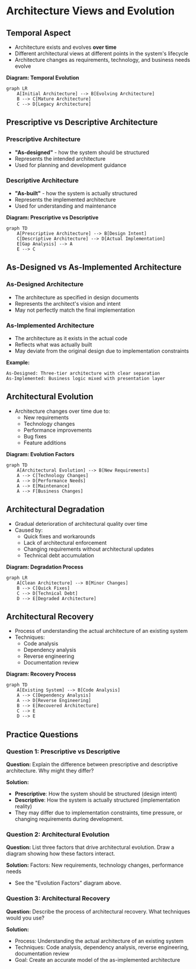# Architecture Views and Evolution

## Temporal Aspect
- Architecture exists and evolves **over time**
- Different architectural views at different points in the system's lifecycle
- Architecture changes as requirements, technology, and business needs evolve

**Diagram: Temporal Evolution**
```mermaid
graph LR
    A[Initial Architecture] --> B[Evolving Architecture]
    B --> C[Mature Architecture]
    C --> D[Legacy Architecture]
```

## Prescriptive vs Descriptive Architecture

### Prescriptive Architecture
- **"As-designed"** - how the system should be structured
- Represents the intended architecture
- Used for planning and development guidance

### Descriptive Architecture
- **"As-built"** - how the system is actually structured
- Represents the implemented architecture
- Used for understanding and maintenance

**Diagram: Prescriptive vs Descriptive**
```mermaid
graph TD
    A[Prescriptive Architecture] --> B[Design Intent]
    C[Descriptive Architecture] --> D[Actual Implementation]
    E[Gap Analysis] --> A
    E --> C
```

## As-Designed vs As-Implemented Architecture

### As-Designed Architecture
- The architecture as specified in design documents
- Represents the architect's vision and intent
- May not perfectly match the final implementation

### As-Implemented Architecture
- The architecture as it exists in the actual code
- Reflects what was actually built
- May deviate from the original design due to implementation constraints

**Example:**
```
As-Designed: Three-tier architecture with clear separation
As-Implemented: Business logic mixed with presentation layer
```

## Architectural Evolution
- Architecture changes over time due to:
  - New requirements
  - Technology changes
  - Performance improvements
  - Bug fixes
  - Feature additions

**Diagram: Evolution Factors**
```mermaid
graph TD
    A[Architectural Evolution] --> B[New Requirements]
    A --> C[Technology Changes]
    A --> D[Performance Needs]
    A --> E[Maintenance]
    A --> F[Business Changes]
```

## Architectural Degradation
- Gradual deterioration of architectural quality over time
- Caused by:
  - Quick fixes and workarounds
  - Lack of architectural enforcement
  - Changing requirements without architectural updates
  - Technical debt accumulation

**Diagram: Degradation Process**
```mermaid
graph LR
    A[Clean Architecture] --> B[Minor Changes]
    B --> C[Quick Fixes]
    C --> D[Technical Debt]
    D --> E[Degraded Architecture]
```

## Architectural Recovery
- Process of understanding the actual architecture of an existing system
- Techniques:
  - Code analysis
  - Dependency analysis
  - Reverse engineering
  - Documentation review

**Diagram: Recovery Process**
```mermaid
graph TD
    A[Existing System] --> B[Code Analysis]
    A --> C[Dependency Analysis]
    A --> D[Reverse Engineering]
    B --> E[Recovered Architecture]
    C --> E
    D --> E
```

## Practice Questions

### Question 1: Prescriptive vs Descriptive
**Question:** Explain the difference between prescriptive and descriptive architecture. Why might they differ?

**Solution:**
- **Prescriptive**: How the system should be structured (design intent)
- **Descriptive**: How the system is actually structured (implementation reality)
- They may differ due to implementation constraints, time pressure, or changing requirements during development.

### Question 2: Architectural Evolution
**Question:** List three factors that drive architectural evolution. Draw a diagram showing how these factors interact.

**Solution:**
Factors: New requirements, technology changes, performance needs
- See the "Evolution Factors" diagram above.

### Question 3: Architectural Recovery
**Question:** Describe the process of architectural recovery. What techniques would you use?

**Solution:**
- Process: Understanding the actual architecture of an existing system
- Techniques: Code analysis, dependency analysis, reverse engineering, documentation review
- Goal: Create an accurate model of the as-implemented architecture 